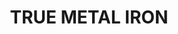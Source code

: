 ---
layout: product
title: "TRUE METAL IRON"
price: "700" 
desc: "Metalik boja na bazi voska"
img_path: "/assets/img/AK-459.webp"
brand: "AK "
available: true
special_offer: false
new: false
soon: false
cat: "020000"
subcat: "020200"
subsubcat: "020204"
sifra: "AK-459"
popular: false
---